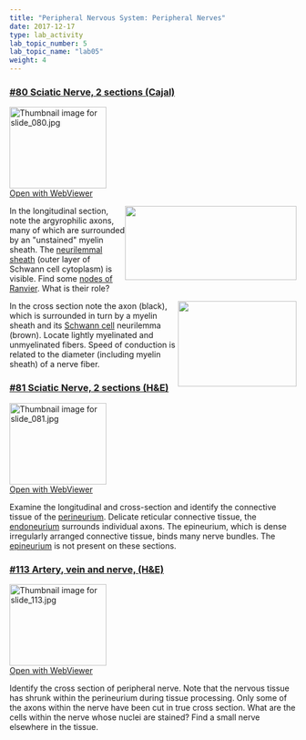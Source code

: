 ```yaml
---
title: "Peripheral Nervous System: Peripheral Nerves"
date: 2017-12-17
type: lab_activity
lab_topic_number: 5
lab_topic_name: "lab05"
weight: 4
---
```

<div class="entrybody">
						<h3><u>#80 Sciatic Nerve, 2 sections (Cajal)</u></h3>

<div class="thumbnail"> <a href="http://virtualslides.cumc.columbia.edu/80.svs/view.apml?" target="_blank"><img alt="Thumbnail image for slide_080.jpg" src="/assets/images/slide_080-thumb-170x143-1584.jpg" width="170" height="143" class="mt-image-left"></a><br><a href="http://virtualslides.cumc.columbia.edu/80.svs/view.apml?" target="_blank">Open with WebViewer</a></div>

<p><img src="/assets/images/80%20sciatic%20nerve%202.jpg" style="width:301px; height:130px; float:right;">In the longitudinal section, note the argyrophilic axons, many of which are surrounded by an "unstained" myelin sheath.  The <u>neurilemmal sheath</u> (outer layer of Schwann cell cytoplasm) is visible.  Find some <u>nodes of Ranvier</u>.  What is their role?  </p>

<p><img src="/assets/images/80%20sciatic%20nerve.jpg" style="width:208px; height:150px; float:right;">In the cross section note the axon (black), which is surrounded in turn by a myelin sheath and its <u>Schwann cell</u> neurilemma (brown).  Locate lightly myelinated and unmyelinated fibers. Speed of conduction is related to the diameter (including myelin sheath) of a nerve fiber.</p>

<h3><u>#81 Sciatic Nerve, 2 sections (H&amp;E)</u></h3>

<div class="thumbnail"> <a href="http://virtualslides.cumc.columbia.edu/81.svs/view.apml?" target="_blank"><img alt="Thumbnail image for slide_081.jpg" src="/assets/images/slide_081-thumb-170x143-1587.jpg" width="170" height="143" class="mt-image-left"></a><br><a href="http://virtualslides.cumc.columbia.edu/81.svs/view.apml?" target="_blank">Open with WebViewer</a></div>

<p>Examine the longitudinal and cross-section and identify the connective tissue of the <u>perineurium</u>.  Delicate reticular connective tissue, the <u>endoneurium</u> surrounds individual axons.  The epineurium, which is dense irregularly arranged connective tissue, binds many nerve bundles.  The <u>epineurium</u> is not present on these sections.</p>


<h3><u>#113 Artery, vein and nerve, (H&amp;E)</u></h3>

<div class="thumbnail"> <a href="http://virtualslides.cumc.columbia.edu/113.svs/view.apml?" target="_blank"><img alt="Thumbnail image for slide_113.jpg" src="/assets/images/slide_113-thumb-170x143-1656.jpg" width="170" height="143" class="mt-image-left"></a><br><a href="http://virtualslides.cumc.columbia.edu/113.svs/view.apml?" target="_blank">Open with WebViewer</a></div>

<p>Identify the cross section of peripheral nerve. Note that the nervous tissue has shrunk within the perineurium during tissue processing. Only some of the axons within the nerve have been cut in true cross section. What are the cells within the nerve whose nuclei are stained? Find a small nerve elsewhere in the tissue.  </p>
						
						
</div>
